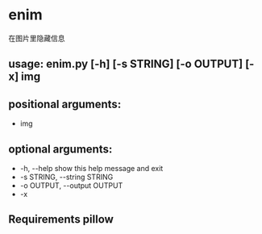 # enim
在图片里隐藏信息
## usage: enim.py [-h] [-s STRING] [-o OUTPUT] [-x] img

## positional arguments:
-  img

## optional arguments:
-  -h, --help            show this help message and exit
- -s STRING, --string STRING
- -o OUTPUT, --output OUTPUT
- -x

## Requirements pillow
